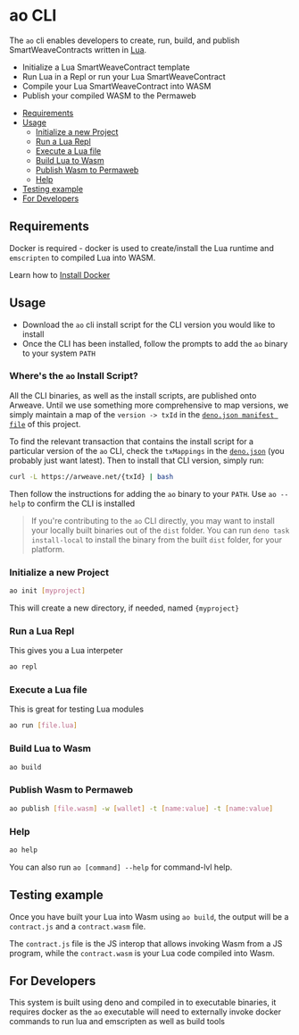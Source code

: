# ao CLI

The `ao` cli enables developers to create, run, build, and publish
SmartWeaveContracts written in [Lua](https://www.lua.org/).

- Initialize a Lua SmartWeaveContract template
- Run Lua in a Repl or run your Lua SmartWeaveContract
- Compile your Lua SmartWeaveContract into WASM
- Publish your compiled WASM to the Permaweb

<!-- toc -->

- [Requirements](#requirements)
- [Usage](#usage)
  - [Initialize a new Project](#initialize-a-new-project)
  - [Run a Lua Repl](#run-a-lua-repl)
  - [Execute a Lua file](#execute-a-lua-file)
  - [Build Lua to Wasm](#build-lua-to-wasm)
  - [Publish Wasm to Permaweb](#publish-wasm-to-permaweb)
  - [Help](#help)
- [Testing example](#testing-example)
- [For Developers](#for-developers)

<!-- tocstop -->

## Requirements

Docker is required - docker is used to create/install the Lua runtime and
`emscripten` to compiled Lua into WASM.

Learn how to [Install Docker](https://www.docker.com/get-started/)

## Usage

- Download the `ao` cli install script for the CLI version you would like to
  install
- Once the CLI has been installed, follow the prompts to add the `ao` binary to
  your system `PATH`

### Where's the `ao` Install Script?

All the CLI binaries, as well as the install scripts, are published onto
Arweave. Until we use something more comprehensive to map versions, we simply
maintain a map of the `version -> txId` in the
[`deno.json manifest file`](./deno.json) of this project.

To find the relevant transaction that contains the install script for a
particular version of the `ao` CLI, check the `txMappings` in the
[`deno.json`](./deno.json) (you probably just want latest). Then to install that
CLI version, simply run:

```sh
curl -L https://arweave.net/{txId} | bash
```

Then follow the instructions for adding the `ao` binary to your `PATH`. Use
`ao --help` to confirm the CLI is installed

> If you're contributing to the `ao` CLI directly, you may want to install your
> locally built binaries out of the `dist` folder. You can run
> `deno task install-local` to install the binary from the built `dist` folder,
> for your platform.

### Initialize a new Project

```sh
ao init [myproject]
```

This will create a new directory, if needed, named `{myproject}`

### Run a Lua Repl

This gives you a Lua interpeter

```sh
ao repl
```

### Execute a Lua file

This is great for testing Lua modules

```sh
ao run [file.lua]
```

### Build Lua to Wasm

```sh
ao build
```

### Publish Wasm to Permaweb

```sh
ao publish [file.wasm] -w [wallet] -t [name:value] -t [name:value]
```

### Help

```sh
ao help
```

You can also run `ao [command] --help` for command-lvl help.

## Testing example

Once you have built your Lua into Wasm using `ao build`, the output will be a
`contract.js` and a `contract.wasm` file.

The `contract.js` file is the JS interop that allows invoking Wasm from a JS
program, while the `contract.wasm` is your Lua code compiled into Wasm.

## For Developers

This system is built using deno and compiled in to executable binaries, it
requires docker as the `ao` executable will need to externally invoke docker
commands to run lua and emscripten as well as build tools
